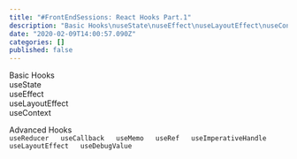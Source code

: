 ```yaml
---
title: "#FrontEndSessions: React Hooks Part.1"
description: "Basic Hooks\nuseState\nuseEffect\nuseLayoutEffect\nuseContext"
date: "2020-02-09T14:00:57.090Z"
categories: []
published: false
---
```


  

Basic Hooks  
useState  
useEffect  
useLayoutEffect  
useContext

  

Advanced Hooks  
`useReducer  
useCallback  
useMemo  
useRef  
useImperativeHandle  
useLayoutEffect  
useDebugValue`
